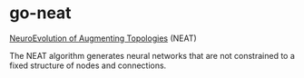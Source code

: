 # go-neat

[NeuroEvolution of Augmenting Topologies](https://en.wikipedia.org/wiki/Neuroevolution_of_augmenting_topologies) (NEAT)

The NEAT algorithm generates neural networks that are not constrained to a fixed structure of nodes and connections.
